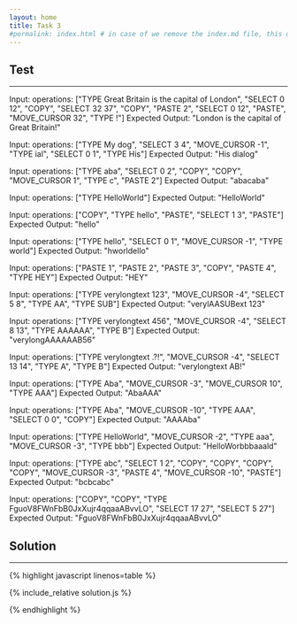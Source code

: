 ```yaml
---
layout: home
title: Task 3
#permalink: index.html # in case of we remove the index.md file, this doc will be the index page
---
```


<div class="row">
<div class="columnStmt" markdown="1">

## Test
------
Input:
operations:
["TYPE Great Britain is the capital of London", 
 "SELECT 0 12", 
 "COPY", 
 "SELECT 32 37", 
 "COPY", 
 "PASTE 2", 
 "SELECT 0 12", 
 "PASTE", 
 "MOVE_CURSOR 32", 
 "TYPE !"]
Expected Output:
"London is the capital of Great Britain!"

Input:
operations:
["TYPE My dog", 
 "SELECT 3 4", 
 "MOVE_CURSOR -1", 
 "TYPE ial", 
 "SELECT 0 1", 
 "TYPE His"]
Expected Output:
"His dialog"

Input:
operations:
["TYPE aba", 
 "SELECT 0 2", 
 "COPY", 
 "COPY", 
 "MOVE_CURSOR 1", 
 "TYPE c", 
 "PASTE 2"]
Expected Output:
"abacaba"

Input:
operations: ["TYPE HelloWorld"]
Expected Output:
"HelloWorld"

Input:
operations:
["COPY", 
 "TYPE hello", 
 "PASTE", 
 "SELECT 1 3", 
 "PASTE"]
Expected Output:
"hello"

Input:
operations:
["TYPE hello", 
 "SELECT 0 1", 
 "MOVE_CURSOR -1", 
 "TYPE world"]
Expected Output:
"hworldello"

Input:
operations:
["PASTE 1", 
 "PASTE 2", 
 "PASTE 3", 
 "COPY", 
 "PASTE 4", 
 "TYPE HEY"]
Expected Output:
"HEY"

Input:
operations:
["TYPE verylongtext 123", 
 "MOVE_CURSOR -4", 
 "SELECT 5 8", 
 "TYPE AA", 
 "TYPE SUB"]
Expected Output:
"verylAASUBext 123"

Input:
operations:
["TYPE verylongtext 456", 
 "MOVE_CURSOR -4", 
 "SELECT 8 13", 
 "TYPE AAAAAA", 
 "TYPE B"]
Expected Output:
"verylongAAAAAAB56"

Input:
operations:
["TYPE verylongtext .?!", 
 "MOVE_CURSOR -4", 
 "SELECT 13 14", 
 "TYPE A", 
 "TYPE B"]
Expected Output:
"verylongtext AB!"

Input:
operations:
["TYPE Aba", 
 "MOVE_CURSOR -3", 
 "MOVE_CURSOR 10", 
 "TYPE AAA"]
Expected Output:
"AbaAAA"

Input:
operations:
["TYPE Aba", 
 "MOVE_CURSOR -10", 
 "TYPE AAA", 
 "SELECT 0 0", 
 "COPY"]
Expected Output:
"AAAAba"

Input:
operations:
["TYPE HelloWorld", 
 "MOVE_CURSOR -2", 
 "TYPE aaa", 
 "MOVE_CURSOR -3", 
 "TYPE bbb"]
Expected Output:
"HelloWorbbbaaald"

Input:
operations:
["TYPE abc", 
 "SELECT 1 2", 
 "COPY", 
 "COPY", 
 "COPY", 
 "COPY", 
 "MOVE_CURSOR -3", 
 "PASTE 4", 
 "MOVE_CURSOR -10", 
 "PASTE"]
Expected Output:
"bcbcabc"

Input:
operations:
["COPY", 
 "COPY", 
 "TYPE FguoV8FWnFbB0JxXujr4qqaaABvvLO", 
 "SELECT 17 27", 
 "SELECT 5 27"]
Expected Output:
"FguoV8FWnFbB0JxXujr4qqaaABvvLO"

</div>
<div class="columnSol" markdown="1">

## Solution
------

{% highlight javascript linenos=table %}

{% include_relative solution.js %}

{% endhighlight %}

</div>
</div>